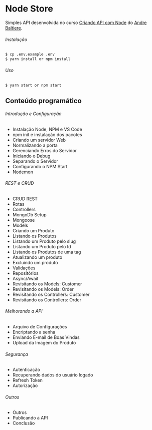 # Node Store

Simples API desenvolvida no curso [Criando API com Node](https://app.balta.io/courses/1972) do [Andre Baltiere](https://balta.io).

###### Instalação
```sh
$ cp .env.example .env
$ yarn install or npm install
```

###### Uso
```sh
$ yarn start or npm start
```
## Conteúdo programático

###### Introdução e Configuração
- Instalação Node, NPM e VS Code
- npm init e instalação dos pacotes
- Criando um servidor Web
- Normalizando a porta
- Gerenciando Erros do Servidor
- Iniciando o Debug
- Separando o Servidor
- Configurando o NPM Start
- Nodemon
###### REST e CRUD
- CRUD REST
- Rotas
- Controllers
- MongoDb Setup
- Mongoose
- Models
- Criando um Produto
- Listando os Produtos
- Listando um Produto pelo slug
- Listando um Produto pelo Id
- Listando os Produtos de uma tag
- Atualizando um produto
- Excluindo um produto
- Validações
- Repositórios
- Async/Await
- Revisitando os Models: Customer
- Revisitando os Models: Order
- Revisitando os Controllers: Customer
- Revisitando os Controllers: Order
###### Melhorando a API
- Arquivo de Configurações
- Encriptando a senha
- Enviando E-mail de Boas Vindas
- Upload da Imagem do Produto
###### Segurança
- Autenticação
- Recuperando dados do usuário logado
- Refresh Token
- Autorização
###### Outros
- Outros
- Publicando a API
- Conclusão
